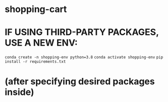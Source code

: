 # shopping-cart# IF USING THIRD-PARTY PACKAGES, USE A NEW ENV:`conda create -n shopping-env python=3.8``conda activate shopping-env``pip install -r requirements.txt` # (after specifying desired packages inside)